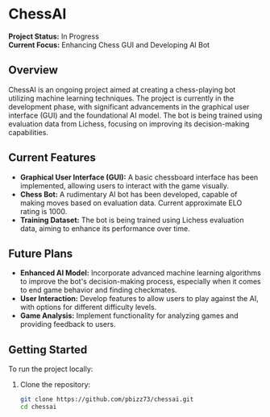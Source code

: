 # ChessAI

**Project Status:** In Progress  
**Current Focus:** Enhancing Chess GUI and Developing AI Bot

## Overview

ChessAI is an ongoing project aimed at creating a chess-playing bot utilizing machine learning techniques. The project is currently in the development phase, with significant advancements in the graphical user interface (GUI) and the foundational AI model. The bot is being trained using evaluation data from Lichess, focusing on improving its decision-making capabilities.

## Current Features

- **Graphical User Interface (GUI):** A basic chessboard interface has been implemented, allowing users to interact with the game visually.
- **Chess Bot:** A rudimentary AI bot has been developed, capable of making moves based on evaluation data. Current approximate ELO rating is 1000. 
- **Training Dataset:** The bot is being trained using Lichess evaluation data, aiming to enhance its performance over time.

## Future Plans

- **Enhanced AI Model:** Incorporate advanced machine learning algorithms to improve the bot's decision-making process, especially when it comes to end game behavior and finding checkmates. 
- **User Interaction:** Develop features to allow users to play against the AI, with options for different difficulty levels.
- **Game Analysis:** Implement functionality for analyzing games and providing feedback to users.

## Getting Started

To run the project locally:

1. Clone the repository:

   ```bash
   git clone https://github.com/pbizz73/chessai.git
   cd chessai
